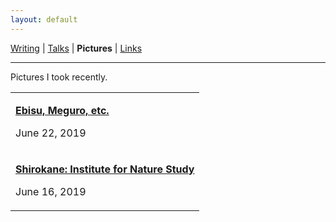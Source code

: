 ```yaml
---
layout: default
---
```

<a href="https://amitlan.github.io/writing">Writing</a> | <a href="https://amitlan.github.io/talks">Talks</a> | <b>Pictures</b> | <a href="https://amitlan.github.io/bookmarks">Links</a>
<hr>
Pictures I took recently.

<table>
  <tr>
    <td><p><a href="ebisu-meguro"><b>Ebisu, Meguro, etc.</b></a></p><p>June 22, 2019</p></td>
  </tr>
  <tr>
    <td><p><a href="shirokane"><b>Shirokane: Institute for Nature Study</b></a></p><p>June 16, 2019</p></td>
  </tr>
</table>
